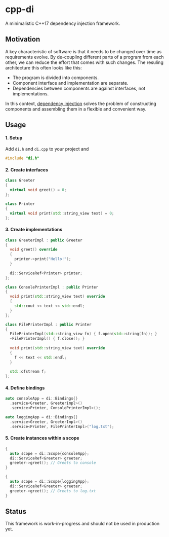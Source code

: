 # cpp-di
A minimalistic C++17 dependency injection framework.

## Motivation

A key characteristic of software is that it needs to be changed over time as requirements evolve.
By de-coupling different parts of a program from each other, we can reduce the effort that comes with such changes. The resuling architecture this often looks like this:
* The program is divided into components.
* Component interface and implementation are separate.
* Dependencies between components are against interfaces, not implementations.

In this context, [dependency injection](https://en.wikipedia.org/wiki/Dependency_injection) solves the problem of constructing components and assembling them in a flexible and convenient way.

## Usage

#### 1. Setup
Add `di.h` and `di.cpp` to your project and
```C++
#include "di.h"
```

#### 2. Create interfaces

```C++
class Greeter
{
  virtual void greet() = 0;
};
```
```C++
class Printer
{
  virtual void print(std::string_view text) = 0;
};
```

#### 3. Create implementations

```C++
class GreeterImpl : public Greeter
{
  void greet() override
  {
    printer->print("Hello!");
  }
  
  di::ServiceRef<Printer> printer;
};
```
```C++
class ConsolePrinterImpl : public Printer
{
  void print(std::string_view text) override
  {
    std::cout << text << std::endl;
  }
};
```
```C++
class FilePrinterImpl : public Printer
{
  FilePrinterImpl(std::string_view fn) { f.open(std::string(fn)); }
  ~FilePrinterImpl() { f.close(); }
  
  void print(std::string_view text) override
  {
    f << text << std::endl;
  }
  
  std::ofstream f;
};
```

#### 4. Define bindings
```C++
auto consoleApp = di::Bindings{}
  .service<Greeter, GreeterImpl>()
  .service<Printer, ConsolePrinterImpl>();
```
```C++
auto loggingApp = di::Bindings{}
  .service<Greeter, GreeterImpl>()
  .service<Printer, FilePrinterImpl>("log.txt");
```

#### 5. Create instances within a scope
```C++
{
  auto scope = di::Scope{consoleApp};
  di::ServiceRef<Greeter> greeter;
  greeter->greet(); // Greets to console
}
```
```C++
{
  auto scope = di::Scope{loggingApp};
  di::ServiceRef<Greeter> greeter;
  greeter->greet(); // Greets to log.txt
}
```

## Status
This framework is work-in-progress and should not be used in production yet.
